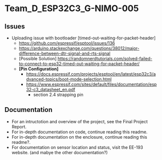 # Team_D_ESP32C3_G-NIMO-005

## Issues
- Uploading issue with bootloader [timed-out-waiting-for-packet-header]
	- https://github.com/espressif/esptool/issues/136
	- https://arduino.stackexchange.com/questions/38012/major-difference-between-dtr-signal-and-rts-signal
	- [Possible Solution] https://randomnerdtutorials.com/solved-failed-to-connect-to-esp32-timed-out-waiting-for-packet-header/
	- **[Pin Configuration]**
		- https://docs.espressif.com/projects/esptool/en/latest/esp32c3/advanced-topics/boot-mode-selection.html
		- https://www.espressif.com/sites/default/files/documentation/esp32-c3_datasheet_en.pdf
			- section 2.4 strapping pin

## Documentation
- For an intructotion and overview of the project, see the Final Project Report.
- For in-depth documentation on code, continue reading this readme.
- For in-depth documentation on the enclosure, continue reading this readme?.
- For documentation on sensor location and status, visit the EE-193 website. (and mabye the other documentation?)
